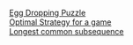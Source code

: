 [Egg Dropping Puzzle](https://practice.geeksforgeeks.org/problems/egg-dropping-puzzle-1587115620/1/?category[]=Dynamic%20Programming&company[]=Amazon&company[]=Microsoft&company[]=Adobe&company[]=Samsung&company[]=Goldman%20Sachs&company[]=Google&company[]=Walmart&company[]=D-E-Shaw&company[]=Facebook&company[]=Cisco&company[]=Linkedin&difficulty[]=1&difficulty[]=2&page=1&query=category[]Dynamic%20Programmingcompany[]Amazoncompany[]Microsoftcompany[]Adobecompany[]Samsungcompany[]Goldman%20Sachscompany[]Googlecompany[]Walmartcompany[]D-E-Shawcompany[]Facebookcompany[]Ciscocompany[]Linkedindifficulty[]1difficulty[]2page1)\
[Optimal Strategy for a game](https://practice.geeksforgeeks.org/problems/optimal-strategy-for-a-game-1587115620/1/?category[]=Dynamic%20Programming&company[]=Amazon&company[]=Microsoft&company[]=Adobe&company[]=Samsung&company[]=Goldman%20Sachs&company[]=Google&company[]=Walmart&company[]=D-E-Shaw&company[]=Facebook&company[]=Cisco&company[]=Linkedin&difficulty[]=1&difficulty[]=2&page=1&query=category[]Dynamic%20Programmingcompany[]Amazoncompany[]Microsoftcompany[]Adobecompany[]Samsungcompany[]Goldman%20Sachscompany[]Googlecompany[]Walmartcompany[]D-E-Shawcompany[]Facebookcompany[]Ciscocompany[]Linkedindifficulty[]1difficulty[]2page1)\
[Longest common subsequence](https://practice.geeksforgeeks.org/problems/longest-common-subsequence-1587115620/1/?category[]=Dynamic%20Programming#)

